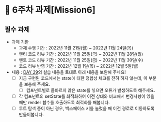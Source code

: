# 📌 6주차 과제[Mission6]

## 필수 과제
- 과제 기한
  - 과제 수행 기간 : 2022년 11월 21일(월) ~ 2022년 11월 24일(목)
  - 멘티 코드 리뷰 기간 : 2022년 11월 25일(금) ~ 2022년 11월 28일(월)
  - 멘토 코드 리뷰 기간 : 2022년 11월 25일(금) ~ 2022년 11월 30일(수)
  - 코드 리뷰 반영 기간 : 2022년 12월 1일(목) ~ 2022년 12월 5일(월)
- 내용 : [DAY 29](https://school.programmers.co.kr/app/courses/17516/curriculum/lessons/196476)의 실습 내용을 토대로 아래 내용을 보완해 주세요!
  * [ ]  지금 구현된 코드에서는 state에 대한 정합성 체크를 전혀 하지 않는데, 이 부분을 보충해 주세요.
      * [ ]  컴포넌트별로 올바르지 않은 state를 넣으면 오류가 발생하도록 해주세요.
  * [ ] 각 컴포넌트의 setState를 최적화하여 이전 상태와 비교해서 변경사항이 있을 때만 render 함수를 호출하도록 최적화를 해봅니다.
  * [ ] 루트 탐색 중이 아닌 경우, 백스페이스 키를 눌렀을 때 이전 경로로 이동하도록 만들어봅니다.
